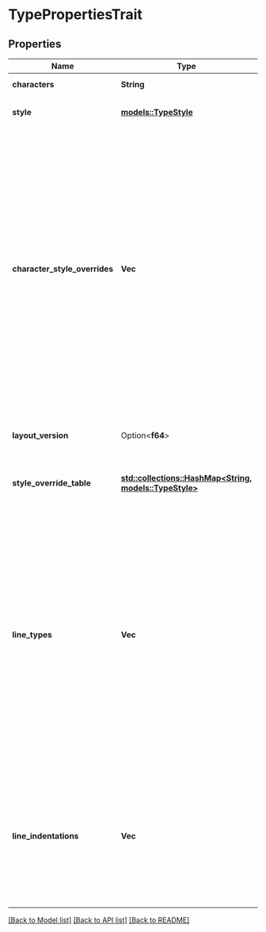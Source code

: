 # TypePropertiesTrait

## Properties

Name | Type | Description | Notes
------------ | ------------- | ------------- | -------------
**characters** | **String** | The raw characters in the text node. | 
**style** | [**models::TypeStyle**](TypeStyle.md) | Style of text including font family and weight. | 
**character_style_overrides** | **Vec<f64>** | The array corresponds to characters in the text box, where each element references the 'styleOverrideTable' to apply specific styles to each character. The array's length can be less than or equal to the number of characters due to the removal of trailing zeros. Elements with a value of 0 indicate characters that use the default type style. If the array is shorter than the total number of characters, the characters beyond the array's length also use the default style. | 
**layout_version** | Option<**f64**> | Internal property, preserved for backward compatibility. Avoid using this value. | [optional]
**style_override_table** | [**std::collections::HashMap<String, models::TypeStyle>**](TypeStyle.md) | Map from ID to TypeStyle for looking up style overrides. | 
**line_types** | **Vec<String>** | An array with the same number of elements as lines in the text node, where lines are delimited by newline or paragraph separator characters. Each element in the array corresponds to the list type of a specific line. List types are represented as string enums with one of these possible values:  - `NONE`: Not a list item. - `ORDERED`: Text is an ordered list (numbered). - `UNORDERED`: Text is an unordered list (bulleted). | 
**line_indentations** | **Vec<f64>** | An array with the same number of elements as lines in the text node, where lines are delimited by newline or paragraph separator characters. Each element in the array corresponds to the indentation level of a specific line. | 

[[Back to Model list]](../README.md#documentation-for-models) [[Back to API list]](../README.md#documentation-for-api-endpoints) [[Back to README]](../README.md)



